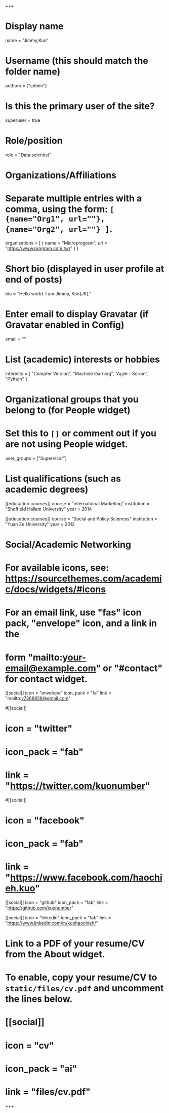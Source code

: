 +++
# Display name
name = "Jimmy,Kuo"

# Username (this should match the folder name)
authors = ["admin"]

# Is this the primary user of the site?
superuser = true

# Role/position
role = "Data scientist"

# Organizations/Affiliations
#   Separate multiple entries with a comma, using the form: `[ {name="Org1", url=""}, {name="Org2", url=""} ]`.
organizations = [ { name = "Microprogram", url = "https://www.program.com.tw/" } ]

# Short bio (displayed in user profile at end of posts)
bio = "Hello world. I am Jimmy, Kuo(JK)."

# Enter email to display Gravatar (if Gravatar enabled in Config)
email = ""

# List (academic) interests or hobbies
interests = [
  "Compter Version",
  "Machine learning",
  "Agile - Scrum",
  "Python"
]

# Organizational groups that you belong to (for People widget)
#   Set this to `[]` or comment out if you are not using People widget.
user_groups = ["Supervisor"]

# List qualifications (such as academic degrees)
[[education.courses]]
  course = "International Marketing"
  institution = "Sheffield Hallam University"
  year = 2014

[[education.courses]]
  course = "Social and Policy Sciences"
  institution = "Yuan Ze University"
  year = 2012

# Social/Academic Networking
# For available icons, see: https://sourcethemes.com/academic/docs/widgets/#icons
#   For an email link, use "fas" icon pack, "envelope" icon, and a link in the
#   form "mailto:your-email@example.com" or "#contact" for contact widget.

[[social]]
    icon = "envelope"
    icon_pack = "fa"
    link = "mailto:v7368858@gmail.com"

#[[social]]
#    icon = "twitter"
#    icon_pack = "fab"
#    link = "https://twitter.com/kuonumber"

#[[social]]
#    icon = "facebook"
#    icon_pack = "fab"
#    link = "https://www.facebook.com/haochieh.kuo"

[[social]]
    icon = "github"
    icon_pack = "fab"
    link = "https://github.com/kuonumber"

[[social]]
    icon = "linkedin"
    icon_pack = "fab"
    link = "https://www.linkedin.com/in/kuohaochieh/"

# Link to a PDF of your resume/CV from the About widget.
# To enable, copy your resume/CV to `static/files/cv.pdf` and uncomment the lines below.
# [[social]]
#   icon = "cv"
#   icon_pack = "ai"
#   link = "files/cv.pdf"

+++

